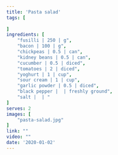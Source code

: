 ```yaml
---
title: 'Pasta salad'
tags: [
    
]
ingredients: [
    "fusilli | 250 | g",
    "bacon | 100 | g",
    "chickpeas | 0.5 | can",
    "kidney beans | 0.5 | can",
    "cucumber | 0.5 | diced",
    "tomatoes | 2 | diced",
    "yoghurt | 1 | cup",
    "sour cream | 1 | cup",
    "garlic powder | 0.5 | diced",
    "black pepper |  | freshly ground",
    "salt |  | "
]
serves: 2
images: [
    "pasta-salad.jpg"
]
link: ""
video: ""
date: '2020-01-02'
---
```


